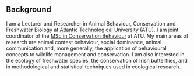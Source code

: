 <!--
**martingammell/martingammell** is a ✨ _special_ ✨ repository because its `README.md` (this file) appears on your GitHub profile.
-->

## Background
I am a Lecturer and Researcher in Animal Behaviour, Conservation and Freshwater Biology at [Atlantic Technological University](https://www.atu.ie/) (ATU). I am joint coordinator of the <a href="http://www.atu.ie/courses/master-of-science-conservation-behaviour">MSc in Conservation Behaviour</a> at ATU. My main areas of research are animal contest behaviour, social dominance, animal communication and, more generally, the application of behavioural concepts to wildlife management and conservation. I am also interested in the ecology of freshwater species, the conservation of Irish butterflies, and in methodological and statistical techniques used in ecological research.
